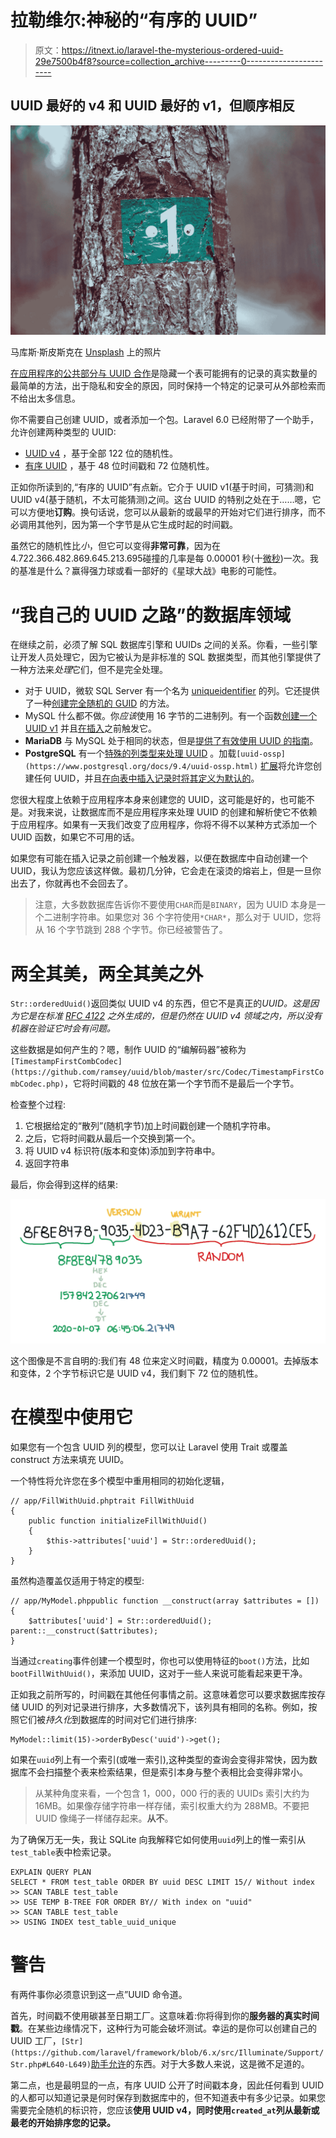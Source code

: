 # 拉勒维尔:神秘的“有序的 UUID”

> 原文：<https://itnext.io/laravel-the-mysterious-ordered-uuid-29e7500b4f8?source=collection_archive---------0----------------------->

## UUID 最好的 v4 和 UUID 最好的 v1，但顺序相反

![](img/5da9007ec00caef5063e8c5af76f0594.png)

马库斯·斯皮斯克在 [Unsplash](https://unsplash.com?utm_source=medium&utm_medium=referral) 上的照片

[在应用程序的公共部分与 UUID 合作](https://medium.com/p/9f2b93cf6795)是隐藏一个表可能拥有的记录的真实数量的最简单的方法，出于隐私和安全的原因，同时保持一个特定的记录可从外部检索而不给出太多信息。

你不需要自己创建 UUID，或者添加一个包。Laravel 6.0 已经附带了一个助手，允许创建两种类型的 UUID:

*   [UUID v4](https://laravel.com/docs/5.7/helpers#method-str-uuid) ，基于全部 122 位的随机性。
*   [有序 UUID](https://laravel.com/docs/5.7/helpers#method-str-ordered-uuid) ，基于 48 位时间戳和 72 位随机性。

正如你所读到的,“有序的 UUID”有点新。它介于 UUID v1(基于时间，可猜测)和 UUID v4(基于随机，不太可能猜测)之间。这台 UUID 的特别之处在于……嗯，它可以方便地**订购**。换句话说，您可以从最新的或最早的开始对它们进行排序，而不必调用其他列，因为第一个字节是从它生成时起的时间戳。

虽然它的随机性比*小*，但它可以变得**非常可靠**，因为在‭4.722.366.482.869.645.213.695‬碰撞的几率是每 0.00001 秒(十[微秒](https://en.wikipedia.org/wiki/Microsecond))一次。我的基准是什么？赢得强力球或看一部好的《星球大战》电影的可能性。

# “我自己的 UUID 之路”的数据库领域

在继续之前，必须了解 SQL 数据库引擎和 UUIDs 之间的关系。你看，一些引擎让开发人员处理它，因为它被认为是非标准的 SQL 数据类型，而其他引擎提供了一种方法来*处理*它们，但不是完全处理。

*   对于 UUID，微软 SQL Server 有一个名为 [uniqueidentifier](https://docs.microsoft.com/en-us/sql/t-sql/data-types/uniqueidentifier-transact-sql?view=sql-server-ver15) 的列。它还提供了一种[创建完全随机的 GUID](https://docs.microsoft.com/en-us/sql/t-sql/functions/newid-transact-sql?view=sql-server-ver15) 的方法。
*   MySQL 什么都不做。你*应该*使用 16 字节的二进制列。有一个函数[创建一个 UUID v1](https://dev.mysql.com/doc/refman/8.0/en/miscellaneous-functions.html#function_uuid) 并且[在插入](https://dev.mysql.com/doc/refman/8.0/en/trigger-syntax.html)之前触发它。
*   **MariaDB** 与 MySQL 处于相同的状态，但是[提供了有效使用 UUID 的指南](https://mariadb.com/kb/en/guiduuid-performance/)。
*   **PostgreSQL** 有一个[特殊的列类型来处理 UUID](https://www.postgresql.org/docs/9.1/datatype-uuid.html) 。加载`[uuid-ossp](https://www.postgresql.org/docs/9.4/uuid-ossp.html)` [扩展](https://www.postgresql.org/docs/9.4/uuid-ossp.html)将允许您创建任何 UUID，并且[在向表中插入记录时将其定义为默认的](https://dba.stackexchange.com/questions/122623/default-value-for-uuid-column-in-postgres)。

您很大程度上依赖于应用程序本身来创建您的 UUID，这可能是好的，也可能不是。对我来说，让数据库而不是应用程序来处理 UUID 的创建和解析使它不依赖于应用程序。如果有一天我们改变了应用程序，你将不得不以某种方式添加一个 UUID 函数，如果它不可用的话。

如果您有可能在插入记录之前创建一个触发器，以便在数据库中自动创建一个 UUID，我认为您应该这样做。最初几分钟，它会走在滚烫的熔岩上，但是一旦你出去了，你就再也不会回去了。

> 注意，大多数数据库告诉你不要使用`CHAR`而是`BINARY`，因为 UUID 本身是一个二进制字符串。如果您对 36 个字符使用`*CHAR*`，那么对于 UUID，您将从 16 个字节跳到 288 个字节。你已经被警告了。

# 两全其美，两全其美之外

`Str::orderedUuid()`返回类似 UUID v4 的东西，但它不是真正的*UUID。这是因为它是在标准 [RFC 4122](https://tools.ietf.org/html/rfc4122) 之外生成的，但是仍然在 UUID v4 领域之内，所以没有机器在验证它时会有问题。*

这些数据是如何产生的？嗯，制作 UUID 的“编解码器”被称为`[TimestampFirstCombCodec](https://github.com/ramsey/uuid/blob/master/src/Codec/TimestampFirstCombCodec.php)`，它将时间戳的 48 位放在第一个字节而不是最后一个字节。

检查整个过程:

1.  它根据给定的“散列”(随机字节)加上时间戳创建一个随机字符串。
2.  之后，它将时间戳从最后一个交换到第一个。
3.  将 UUID v4 标识符(版本和变体)添加到字符串中。
4.  返回字符串

最后，你会得到这样的结果:

![](img/a67aaaf9e53c869bfa69ee4a141293e4.png)

这个图像是不言自明的:我们有 48 位来定义时间戳，精度为 0.00001。去掉版本和变体，2 个字节标识它是 UUID v4，我们剩下 72 位的随机性。

# 在模型中使用它

如果您有一个包含 UUID 列的模型，您可以让 Laravel 使用 Trait 或覆盖 construct 方法来填充 UUID。

一个特性将允许您在多个模型中重用相同的初始化逻辑，

```
// app/FillWithUuid.phptrait FillWithUuid
{
    public function initializeFillWithUuid()
    {
        $this->attributes['uuid'] = Str::orderedUuid();
    }
}
```

虽然构造覆盖仅适用于特定的模型:

```
// app/MyModel.phppublic function __construct(array $attributes = [])
{
    $attributes['uuid'] = Str::orderedUuid(); parent::__construct($attributes);
}
```

当通过`creating`事件创建一个模型时，你也可以使用特征的`boot()`方法，比如`bootFillWithUuid()`，来添加 UUID，这对于一些人来说可能看起来更干净。

正如我之前所写的，时间戳在其他任何事情之前。这意味着您可以要求数据库按存储 UUID 的列对记录进行排序，大多数情况下，该列具有相同的名称。例如，按照它们被*持久化*到数据库的时间对它们进行排序:

```
MyModel::limit(15)->orderByDesc('uuid')->get();
```

如果在`uuid`列上有一个索引(或唯一索引),这种类型的查询会变得非常快，因为数据库不会扫描整个表来检索结果，但是索引本身与整个表相比会变得非常小。

> 从某种角度来看，一个包含 1，000，000 行的表的 UUIDs 索引大约为 16MB。如果像存储字符串一样存储，索引权重大约为 288MB。不要把 UUID 像绳子一样储存起来。**从不**。

为了确保万无一失，我让 SQLite 向我解释它如何使用`uuid`列上的惟一索引从`test_table`表中检索记录。

```
EXPLAIN QUERY PLAN
SELECT * FROM test_table ORDER BY uuid DESC LIMIT 15// Without index
>> SCAN TABLE test_table
>> USE TEMP B-TREE FOR ORDER BY// With index on "uuid"
>> SCAN TABLE test_table 
>> USING INDEX test_table_uuid_unique
```

# 警告

有两件事你必须意识到这一点”UUID 命令道。

首先，时间戳不使用碳甚至日期工厂。这意味着:你将得到你的**服务器的真实时间戳**。在某些边缘情况下，这种行为可能会破坏测试。幸运的是你可以创建自己的 UUID 工厂，`[Str](https://github.com/laravel/framework/blob/6.x/src/Illuminate/Support/Str.php#L640-L649)`[助手允许](https://github.com/laravel/framework/blob/6.x/src/Illuminate/Support/Str.php#L640-L649)的东西。对于大多数人来说，这是微不足道的。

第二点，也是最明显的一点，有序 UUID 公开了时间戳本身，因此任何看到 UUID 的人都可以知道记录是何时保存到数据库中的，但不知道表中有多少记录。如果您需要完全随机的标识符，您应该**使用 UUID v4，同时使用`created_at`列从最新或最老的开始排序您的记录。**